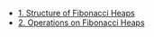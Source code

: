 - [1. Structure of Fibonacci Heaps](1__Structure_of_Fibonacci_Heaps/readme.md) 
- [2. Operations on Fibonacci Heaps](2__Operations_on_Fibonacci_Heaps/readme.md) 
